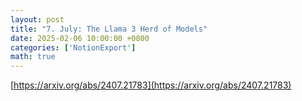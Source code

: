 ```yaml
---
layout: post
title: "7. July: The Llama 3 Herd of Models"
date: 2025-02-06 10:00:00 +0800
categories: ['NotionExport']
math: true
---
```


[https://arxiv.org/abs/2407.21783](https://arxiv.org/abs/2407.21783)
